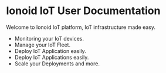 # Ionoid IoT User Documentation

Welcome to Ionoid IoT platform, IoT infrastructure made easy. 

- Monitoring your IoT devices.
- Manage your IoT Fleet.
- Deploy IoT  Application easily.
- Deploy IoT  Applications easily.
- Scale your Deployments and more.
